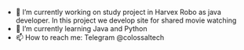 - 🔭 I’m currently working on study project in Harvex Robo as java developer. In this project we develop site for shared movie watching
- 🌱 I’m currently learning Java and Python
- 📫 How to reach me: Telegram @colossaltech

